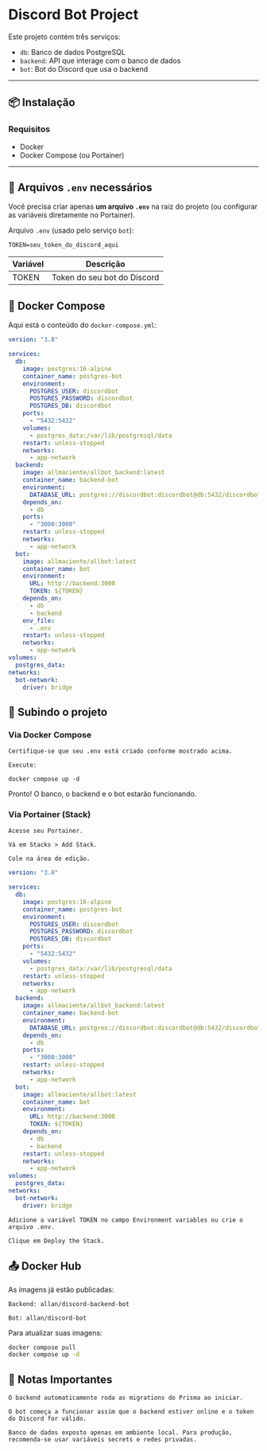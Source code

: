 # Discord Bot Project

Este projeto contém três serviços:

- `db`: Banco de dados PostgreSQL
- `backend`: API que interage com o banco de dados
- `bot`: Bot do Discord que usa o backend

---

## 📦 Instalação

### Requisitos

- Docker
- Docker Compose (ou Portainer)

---

## 📄 Arquivos `.env` necessários

Você precisa criar apenas **um arquivo `.env`** na raiz do projeto (ou configurar as variáveis diretamente no Portainer).

Arquivo `.env` (usado pelo serviço `bot`):

```env
TOKEN=seu_token_do_discord_aqui
```

| Variável | Descrição                   |
| -------- | --------------------------- |
| TOKEN    | Token do seu bot do Discord |

## 🐳 Docker Compose

Aqui está o conteúdo do `docker-compose.yml`:

```yml
version: "3.8"

services:
  db:
    image: postgres:16-alpine
    container_name: postgres-bot
    environment:
      POSTGRES_USER: discordbot
      POSTGRES_PASSWORD: discordbot
      POSTGRES_DB: discordbot
    ports:
      - "5432:5432"
    volumes:
      - postgres_data:/var/lib/postgresql/data
    restart: unless-stopped
    networks:
      - app-network
  backend:
    image: allmaciente/allbot_backend:latest
    container_name: backend-bot
    environment:
      DATABASE_URL: postgres://discordbot:discordbot@db:5432/discordbot?schema=public
    depends_on:
      - db
    ports:
      - "3000:3000"
    restart: unless-stopped
    networks:
      - app-network
  bot:
    image: allmaciente/allbot:latest
    container_name: bot
    environment:
      URL: http://backend:3000
      TOKEN: ${TOKEN}
    depends_on:
      - db
      - backend
    env_file:
      - .env
    restart: unless-stopped
    networks:
      - app-network
volumes:
  postgres_data:
networks:
  bot-network:
    driver: bridge
```

## 🚀 Subindo o projeto

### Via Docker Compose

    Certifique-se que seu .env está criado conforme mostrado acima.

    Execute:

`docker compose up -d`

Pronto! O banco, o backend e o bot estarão funcionando.

### Via Portainer (Stack)

    Acesse seu Portainer.

    Vá em Stacks > Add Stack.

    Cole na área de edição.

```yml
version: "3.8"

services:
  db:
    image: postgres:16-alpine
    container_name: postgres-bot
    environment:
      POSTGRES_USER: discordbot
      POSTGRES_PASSWORD: discordbot
      POSTGRES_DB: discordbot
    ports:
      - "5432:5432"
    volumes:
      - postgres_data:/var/lib/postgresql/data
    restart: unless-stopped
    networks:
      - app-network
  backend:
    image: allmaciente/allbot_backend:latest
    container_name: backend-bot
    environment:
      DATABASE_URL: postgres://discordbot:discordbot@db:5432/discordbot?schema=public
    depends_on:
      - db
    ports:
      - "3000:3000"
    restart: unless-stopped
    networks:
      - app-network
  bot:
    image: allmaciente/allbot:latest
    container_name: bot
    environment:
      URL: http://backend:3000
      TOKEN: ${TOKEN}
    depends_on:
      - db
      - backend
    restart: unless-stopped
    networks:
      - app-network
volumes:
  postgres_data:
networks:
  bot-network:
    driver: bridge
```

    Adicione a variável TOKEN no campo Environment variables ou crie o arquivo .env.

    Clique em Deploy the Stack.

## 📤 Docker Hub

As imagens já estão publicadas:

    Backend: allan/discord-backend-bot

    Bot: allan/discord-bot

Para atualizar suas imagens:

```bash
docker compose pull
docker compose up -d
```

## 📑 Notas Importantes

    O backend automaticamente roda as migrations do Prisma ao iniciar.

    O bot começa a funcionar assim que o backend estiver online e o token do Discord for válido.

    Banco de dados exposto apenas em ambiente local. Para produção, recomenda-se usar variáveis secrets e redes privadas.
